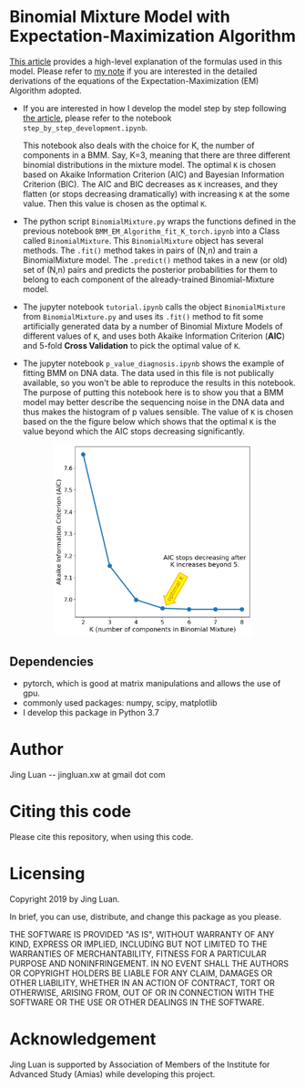 # Binomial Mixture Model with Expectation-Maximization Algorithm

[This article](https://medium.com/@jingluan.xw/binomial-mixture-model-with-expectation-maximum-em-algorithm-feeaf0598b60) provides a high-level explanation of the formulas used in this model. Please refer to [my note](https://www.dropbox.com/s/fy2kq9eanhwinpr/Binomial_Mixture_Model_EL_Algorithm_Derivations%20%281%29.pdf?dl=0) if you are interested in the detailed derivations of the equations of the Expectation-Maximization (EM) Algorithm adopted.

* If you are interested in how I develop the model step by step following [the article](https://medium.com/@jingluan.xw/binomial-mixture-model-with-expectation-maximum-em-algorithm-feeaf0598b60), please refer to the notebook `step_by_step_development.ipynb`.

  This notebook also deals with the choice for K, the number of components in a BMM. Say, K=3, meaning that there are three different binomial distributions in the mixture model. The optimal `K` is chosen based on Akaike Information Criterion (AIC) and Bayesian Information Criterion (BIC). The AIC and BIC decreases as `K` increases, and they flatten (or stops decreasing dramatically) with increasing `K` at the some value. Then this value is chosen as the optimal `K`.

* The python script `BinomialMixture.py` wraps the functions defined in the previous notebook `BMM_EM_Algorithm_fit_K_torch.ipynb` into a Class called `BinomialMixture`. This `BinomialMixture` object has several methods. The `.fit()` method takes in pairs of (N,n) and train a BinomialMixture model. The `.predict()`
method takes in a new (or old) set of (N,n) pairs and predicts the posterior probabilities for them to belong to each component of the already-trained Binomial-Mixture model.

* The jupyter notebook `tutorial.ipynb` calls the object `BinomialMixture` from `BinomialMixture.py`
and uses its `.fit()` method to fit some artificially generated data by a number of Binomial Mixture Models of different values of `K`, and uses both Akaike Information Criterion (**AIC**) and 5-fold **Cross Validation** to pick the optimal value of `K`.

* The jupyter notebook `p_value_diagnosis.ipynb` shows the example of fitting BMM on DNA data. The data used in this file is not publically available, so you won't be able to reproduce the results in this notebook. The purpose of putting this notebook here is to show you that a BMM model may better describe the sequencing noise in the DNA data and thus makes the histogram of p values sensible. The value of `K` is chosen based on the the figure below which shows that the optimal `K` is the value beyond which the AIC stops decreasing significantly.

<p align="center">
  <img src="AIC_vs_K.png" width=350 title="AIC versus K">
</p>

## Dependencies

* pytorch, which is good at matrix manipulations and allows the use of gpu.
* commonly used packages: numpy, scipy, matplotlib
* I develop this package in Python 3.7

# Author
Jing Luan -- jingluan.xw at gmail dot com

# Citing this code
Please cite this repository, when using this code.

# Licensing

Copyright 2019 by Jing Luan.

In brief, you can use, distribute, and change this package as you please.

THE SOFTWARE IS PROVIDED "AS IS", WITHOUT WARRANTY OF ANY KIND, EXPRESS OR IMPLIED, INCLUDING BUT NOT LIMITED TO THE WARRANTIES OF MERCHANTABILITY, FITNESS FOR A PARTICULAR PURPOSE AND NONINFRINGEMENT. IN NO EVENT SHALL THE AUTHORS OR COPYRIGHT HOLDERS BE LIABLE FOR ANY CLAIM, DAMAGES OR OTHER LIABILITY, WHETHER IN AN ACTION OF CONTRACT, TORT OR OTHERWISE, ARISING FROM, OUT OF OR IN CONNECTION WITH THE SOFTWARE OR THE USE OR OTHER DEALINGS IN THE SOFTWARE.

# Acknowledgement

Jing Luan is supported by Association of Members of the Institute for Advanced Study (Amias) while developing this project.

